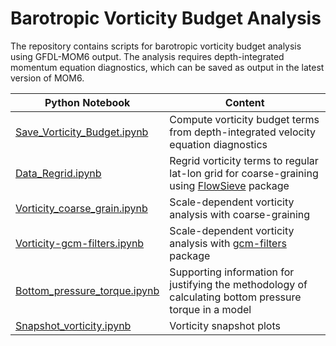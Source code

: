 # Barotropic Vorticity Budget Analysis

The repository contains scripts for barotropic vorticity budget analysis using GFDL-MOM6 output. The analysis requires depth-integrated momentum equation diagnostics, which can be saved as output in the latest version of MOM6.

| Python Notebook | Content |
| --- | --- |
|[Save_Vorticity_Budget.ipynb](./Analysis/Save_Vorticity_Budget.ipynb) | Compute vorticity budget terms from depth-integrated velocity equation diagnostics |
| [Data_Regrid.ipynb](./Analysis/Data_Regrid.ipynb) | Regrid vorticity terms to regular lat-lon grid for coarse-graining using [FlowSieve](https://github.com/husseinaluie/FlowSieve) package |
| [Vorticity_coarse_grain.ipynb](./Analysis/Vorticity_coarse_grain.ipynb) | Scale-dependent vorticity analysis with coarse-graining |
| [Vorticity-gcm-filters.ipynb](./Analysis/Vorticity-gcm-filters.ipynb) |  Scale-dependent vorticity analysis with [gcm-filters](https://github.com/ocean-eddy-cpt/gcm-filters) package |
| [Bottom_pressure_torque.ipynb](./Analysis/Bottom_pressure_torque.ipynb) | Supporting information for justifying the methodology of calculating bottom pressure torque in a model |
| [Snapshot_vorticity.ipynb](./Analysis/Snapshot_vorticity.ipynb) | Vorticity snapshot plots |   
